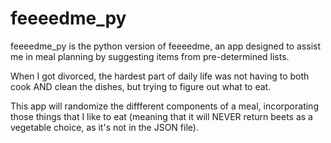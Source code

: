 # feeeedme_py
feeeedme_py is the python version of feeeedme, an app designed to assist me in meal planning by suggesting items from pre-determined lists.

When I got divorced, the hardest part of daily life was not having to both cook AND clean the dishes, but trying to figure out what to eat.

This app will randomize the diffferent components of a meal, incorporating those things that I like to eat (meaning that it will NEVER return beets as a vegetable choice, as it's not in the JSON file).

